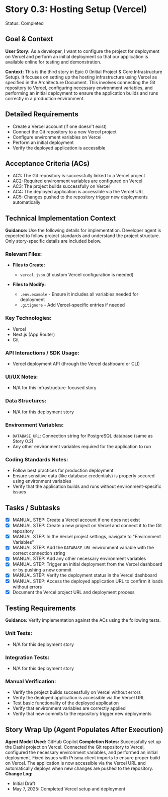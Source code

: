 # Story 0.3: Hosting Setup (Vercel)

Status: Completed

## Goal & Context

**User Story:** As a developer, I want to configure the project for deployment on Vercel and perform an initial deployment so that our application is available online for testing and demonstration.

**Context:** This is the third story in Epic 0 (Initial Project & Core Infrastructure Setup). It focuses on setting up the hosting infrastructure using Vercel as specified in the Architecture Document. This involves connecting the Git repository to Vercel, configuring necessary environment variables, and performing an initial deployment to ensure the application builds and runs correctly in a production environment.

## Detailed Requirements

- Create a Vercel account (if one doesn't exist)
- Connect the Git repository to a new Vercel project
- Configure environment variables on Vercel
- Perform an initial deployment
- Verify the deployed application is accessible

## Acceptance Criteria (ACs)

- AC1: The Git repository is successfully linked to a Vercel project
- AC2: Required environment variables are configured on Vercel
- AC3: The project builds successfully on Vercel
- AC4: The deployed application is accessible via the Vercel URL
- AC5: Changes pushed to the repository trigger new deployments automatically

## Technical Implementation Context

**Guidance:** Use the following details for implementation. Developer agent is expected to follow project standards and understand the project structure. Only story-specific details are included below.

### Relevant Files:

- **Files to Create:**

  - `vercel.json` (if custom Vercel configuration is needed)

- **Files to Modify:**
  - `.env.example` - Ensure it includes all variables needed for deployment
  - `.gitignore` - Add Vercel-specific entries if needed

### Key Technologies:

- Vercel
- Next.js (App Router)
- Git

### API Interactions / SDK Usage:

- Vercel deployment API (through the Vercel dashboard or CLI)

### UI/UX Notes:

- N/A for this infrastructure-focused story

### Data Structures:

- N/A for this deployment story

### Environment Variables:

- `DATABASE_URL`: Connection string for PostgreSQL database (same as Story 0.2)
- Any other environment variables required for the application to run

### Coding Standards Notes:

- Follow best practices for production deployment
- Ensure sensitive data (like database credentials) is properly secured using environment variables
- Verify that the application builds and runs without environment-specific issues

## Tasks / Subtasks

- [x] MANUAL STEP: Create a Vercel account if one does not exist
- [x] MANUAL STEP: Create a new project on Vercel and connect it to the Git repository
- [x] MANUAL STEP: In the Vercel project settings, navigate to "Environment Variables"
- [x] MANUAL STEP: Add the `DATABASE_URL` environment variable with the correct connection string
- [x] MANUAL STEP: Add any other necessary environment variables
- [x] MANUAL STEP: Trigger an initial deployment from the Vercel dashboard or by pushing a new commit
- [x] MANUAL STEP: Verify the deployment status in the Vercel dashboard
- [x] MANUAL STEP: Access the deployed application URL to confirm it loads without errors
- [x] Document the Vercel project URL and deployment process

## Testing Requirements

**Guidance:** Verify implementation against the ACs using the following tests.

### Unit Tests:

- N/A for this deployment story

### Integration Tests:

- N/A for this deployment story

### Manual Verification:

- Verify the project builds successfully on Vercel without errors
- Verify the deployed application is accessible via the Vercel URL
- Test basic functionality of the deployed application
- Verify that environment variables are correctly applied
- Verify that new commits to the repository trigger new deployments

## Story Wrap Up (Agent Populates After Execution)

**Agent Model Used:** GitHub Copilot
**Completion Notes:** Successfully set up the Dashi project on Vercel. Connected the Git repository to Vercel, configured the necessary environment variables, and performed an initial deployment. Fixed issues with Prisma client imports to ensure proper build on Vercel. The application is now accessible via the Vercel URL and automatically deploys when new changes are pushed to the repository.
**Change Log:**

- Initial Draft
- May 7, 2025: Completed Vercel setup and deployment
